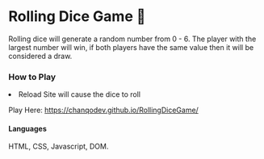 # Rolling Dice Game 🎲

Rolling dice will generate a random number from 0 - 6. The player with the largest number will win, if both players have the same value then it will be considered a draw. 



### How to Play
<li> Reload Site will cause the dice to roll </li> 


Play Here: https://chanqodev.github.io/RollingDiceGame/

#### Languages 
HTML, CSS, Javascript, DOM.  
